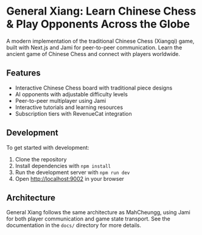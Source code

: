 # General Xiang: Learn Chinese Chess & Play Opponents Across the Globe

A modern implementation of the traditional Chinese Chess (Xiangqi) game, built with Next.js and Jami for peer-to-peer communication. Learn the ancient game of Chinese Chess and connect with players worldwide.

## Features

- Interactive Chinese Chess board with traditional piece designs
- AI opponents with adjustable difficulty levels
- Peer-to-peer multiplayer using Jami
- Interactive tutorials and learning resources
- Subscription tiers with RevenueCat integration

## Development

To get started with development:

1. Clone the repository
2. Install dependencies with `npm install`
3. Run the development server with `npm run dev`
4. Open [http://localhost:9002](http://localhost:9002) in your browser

## Architecture

General Xiang follows the same architecture as MahCheungg, using Jami for both player communication and game state transport. See the documentation in the `docs/` directory for more details.
